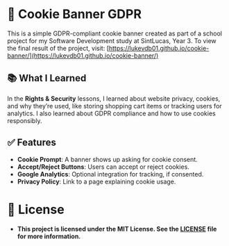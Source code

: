 # 🍪 Cookie Banner GDPR

This is a simple GDPR-compliant cookie banner created as part of a school project for my Software Development study at SintLucas, Year 3. To view the final result of the project, visit: [https://lukevdb01.github.io/cookie-banner/](https://lukevdb01.github.io/cookie-banner/)

## 📚 What I Learned

In the **Rights & Security** lessons, I learned about website privacy, cookies, and why they’re used, like storing shopping cart items or tracking users for analytics. I also learned about GDPR compliance and how to use cookies responsibly.

## ✅ Features

- **Cookie Prompt**: A banner shows up asking for cookie consent.
- **Accept/Reject Buttons**: Users can accept or reject cookies.
- **Google Analytics**: Optional integration for tracking, if consented.
- **Privacy Policy**: Link to a page explaining cookie usage.

# 🪪 License
- **This project is licensed under the MIT License. See the [LICENSE](https://github.com/Lukevdb01/cookie-banner/blob/main/LICENSE) file for more information.**
